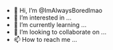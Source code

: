 - 👋 Hi, I’m @ImAlwaysBoredlmao
- 👀 I’m interested in ...
- 🌱 I’m currently learning ...
- 💞️ I’m looking to collaborate on ...
- 📫 How to reach me ...

<!---
ImAlwaysBoredlmao/ImAlwaysBoredlmao is a ✨ special ✨ repository because its `README.md` (this file) appears on your GitHub profile.
You can click the Preview link to take a look at your changes.
--->
